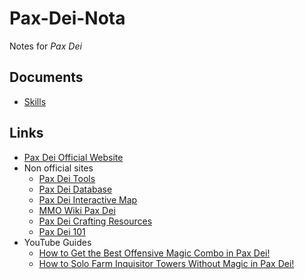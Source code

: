 # Pax-Dei-Nota

Notes for _Pax Dei_

## Documents

- [Skills](skills.md)

## Links

- [Pax Dei Official Website](https://playpaxdei.com/)
- Non official sites
  - [Pax Dei Tools](https://pax-dei-tools.com/)
  - [Pax Dei Database](https://paxdei.gaming.tools/)
  - [Pax Dei Interactive Map](https://paxdei.th.gl/)
  - [MMO Wiki Pax Dei](https://mmo-wiki.com/pax-dei/)
  - [Pax Dei Crafting Resources](https://www.gameactive.org/pd/)
  - [Pax Dei 101](https://paxdei101.com/)
- YouTube Guides
  - [How to Get the Best Offensive Magic Combo in Pax Dei!](https://www.youtube.com/watch?v=rocTh21jJP4&ab_channel=1nvaderk1m)
  - [How to Solo Farm Inquisitor Towers Without Magic in Pax Dei!](https://www.youtube.com/watch?v=e5cgVtddLAM&ab_channel=1nvaderk1m)
